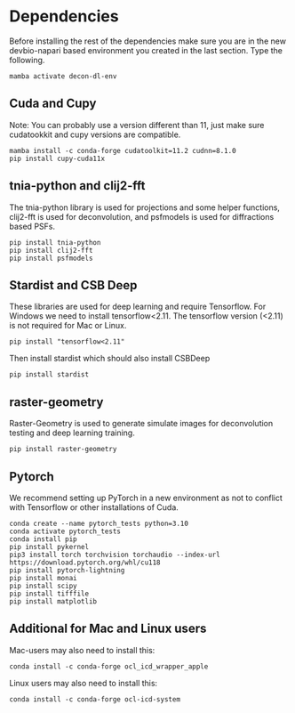 # Dependencies

Before installing the rest of the dependencies make sure you are in the new devbio-napari based environment you created in the last section.  Type the following.

```
mamba activate decon-dl-env
```

## Cuda and Cupy

Note: You can probably use a version different than 11, just make sure cudatookkit and cupy versions are compatible.

```
mamba install -c conda-forge cudatoolkit=11.2 cudnn=8.1.0
pip install cupy-cuda11x
```

## tnia-python and clij2-fft

The tnia-python library is used for projections and some helper functions, clij2-fft is used for deconvolution, and psfmodels is used for diffractions based PSFs. 

```
pip install tnia-python
pip install clij2-fft
pip install psfmodels
```

## Stardist and CSB Deep 

These libraries are used for deep learning and require Tensorflow.  For Windows we need to install tensorflow<2.11.  The tensorflow version (<2.11) is not required for Mac or Linux. 

```
pip install "tensorflow<2.11"
```

Then install stardist which should also install CSBDeep

```
pip install stardist
```

## raster-geometry

Raster-Geometry is used to generate simulate images for deconvolution testing and deep learning training.

```
pip install raster-geometry
```

## Pytorch 

We recommend setting up PyTorch in a new environment as not to conflict with Tensorflow or other installations of Cuda. 

```
conda create --name pytorch_tests python=3.10
conda activate pytorch_tests
conda install pip
pip install pykernel
pip3 install torch torchvision torchaudio --index-url https://download.pytorch.org/whl/cu118
pip install pytorch-lightning
pip install monai
pip install scipy
pip install tifffile
pip install matplotlib
```

## Additional for Mac and Linux users

Mac-users may also need to install this:

```
conda install -c conda-forge ocl_icd_wrapper_apple
```

Linux users may also need to install this:

```
conda install -c conda-forge ocl-icd-system
```


